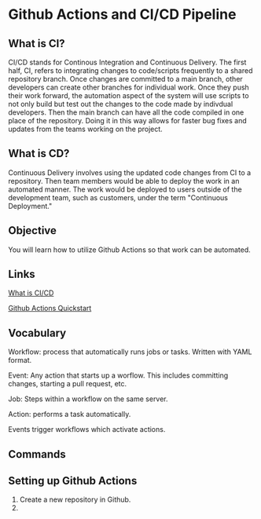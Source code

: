 # Github Actions and CI/CD Pipeline
## What is CI?
CI/CD stands for Continous Integration and Continuous Delivery. The first half, CI, refers to integrating changes to code/scripts frequently to a shared repository branch. 
Once changes are committed to a main branch, other developers can create other branches for individual work. Once they push their work forward, the automation aspect of the system will use scripts to not only build but test out the changes to the code made by indivdual developers.
Then the main branch can have all the code compiled in one place of the repository. Doing it in this way allows for faster bug fixes and updates from the teams working on the project.

## What is CD?
Continuous Delivery involves using the updated code changes from CI to a repository. Then team members would be able to deploy the work in an automated manner. The work would be deployed to users outside of the development team, such as customers, under the term "Continuous Deployment."

## Objective
You will learn how to utilize Github Actions so that work can be automated.


## Links
[What is CI/CD](https://www.redhat.com/en/topics/devops/what-is-ci-cd)

[Github Actions Quickstart](https://docs.github.com/en/actions/about-github-actions/understanding-github-actions)

## Vocabulary

Workflow: process that automatically runs jobs or tasks. Written with YAML format.

Event: Any action that starts up a worflow. This includes committing changes, starting a pull request, etc.

Job: Steps within a workflow on the same server.

Action: performs a task automatically.

Events trigger workflows which activate actions.



## Commands



## Setting up Github Actions
1. Create a new repository in Github.
2.